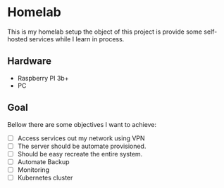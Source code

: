 # Homelab

This is my homelab setup the object of this project is provide some self-hosted services while I learn in process.

## Hardware

- Raspberry PI 3b+
- PC

## Goal

Bellow there are some objectives I want to achieve:

- [ ] Access services out my network using VPN
- [ ] The server should be automate provisioned.
- [ ] Should be easy recreate the entire system.
- [ ] Automate Backup
- [ ] Monitoring
- [ ] Kubernetes cluster
